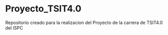 # Proyecto_TSIT4.0
Repositorio creado para la realizacion del Proyecto de la carrera de TSIT4.0 del ISPC
